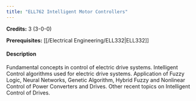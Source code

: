```yaml
---
title: "ELL762 Intelligent Motor Controllers"
---
```

**Credits:** 3 (3-0-0)

**Prerequisites:** [[/Electrical Engineering/ELL332|ELL332]]

#### Description
Fundamental concepts in control of electric drive systems. Intelligent Control algorithms used for electric drive systems. Application of Fuzzy Logic, Neural Networks, Genetic Algorithm, Hybrid Fuzzy and Nonlinear Control of Power Converters and Drives. Other recent topics on Intelligent Control of Drives.